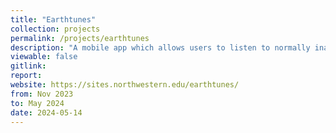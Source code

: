 ```yaml
---
title: "Earthtunes"
collection: projects 
permalink: /projects/earthtunes
description: "A mobile app which allows users to listen to normally inaudible sounds within the Earth."
viewable: false
gitlink: 
report: 
website: https://sites.northwestern.edu/earthtunes/
from: Nov 2023
to: May 2024
date: 2024-05-14
---
```

